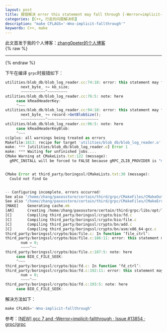 ```yaml
---
layout: post
title: 报错解决 error this statement may fall through [-Werror=implicit-fallthrough=]
categories: [C++, 行走的问题解决机]
description: "make CFLAGS='-Wno-implicit-fallthrough'"
keywords: C++, make
---
```


此文首发于我的个人博客：[zhang0peter的个人博客](https://zhang0peter.com)         
{% raw %}
***          
{% endraw %}

下午在编译 `grpc`时报错如下：
```js
utilities/blob_db/blob_log_reader.cc:74:18: error: this statement may fall through [-Werror=implicit-fallthrough=]
       next_byte_ += kb_size;
       ~~~~~~~~~~~^~~~~~~~~~
utilities/blob_db/blob_log_reader.cc:76:5: note: here
     case kReadHeaderKey:
     ^~~~
utilities/blob_db/blob_log_reader.cc:94:18: error: this statement may fall through [-Werror=implicit-fallthrough=]
       next_byte_ += record->GetBlobSize();
       ~~~~~~~~~~~^~~~~~~~~~~~~~~~~~~~~~~~
utilities/blob_db/blob_log_reader.cc:96:5: note: here
     case kReadHeaderKeyBlob:
     ^~~~
cc1plus: all warnings being treated as errors
Makefile:1813: recipe for target 'utilities/blob_db/blob_log_reader.o' failed
make: *** [utilities/blob_db/blob_log_reader.o] Error 1
make: *** Waiting for unfinished jobs....
CMake Warning at CMakeLists.txt:122 (message):
  gRPC_INSTALL will be forced to FALSE because gRPC_ZLIB_PROVIDER is "module"


CMake Error at third_party/boringssl/CMakeLists.txt:30 (message):
  Could not find Go


-- Configuring incomplete, errors occurred!
See also "/home/zhang/paxosstore/certain/third/grpc/CMakeFiles/CMakeOutput.log".
See also "/home/zhang/paxosstore/certain/third/grpc/CMakeFiles/CMakeError.log".
[MAKE]    Generating cache.mk
[AR]      Creating /home/zhang/paxosstore/certain/third/grpc/libs/opt/libgpr.a
[C]       Compiling third_party/boringssl/crypto/bio/fd.c
[C]       Compiling third_party/boringssl/crypto/bio/file.c
[C]       Compiling third_party/boringssl/crypto/bn/add.c
[C]       Compiling third_party/boringssl/crypto/bn/asm/x86_64-gcc.c
third_party/boringssl/crypto/bio/file.c: In function ‘file_ctrl’:
third_party/boringssl/crypto/bio/file.c:186:11: error: this statement may fall through [-Werror=implicit-fallthrough=]
       num = 0;
       ~~~~^~~
third_party/boringssl/crypto/bio/file.c:187:5: note: here
     case BIO_C_FILE_SEEK:
     ^~~~
third_party/boringssl/crypto/bio/fd.c: In function ‘fd_ctrl’:
third_party/boringssl/crypto/bio/fd.c:192:11: error: this statement may fall through [-Werror=implicit-fallthrough=]
       num = 0;
       ~~~~^~~
third_party/boringssl/crypto/bio/fd.c:193:5: note: here
     case BIO_C_FILE_SEEK:

```

解决方法如下：
```js
make CFLAGS='-Wno-implicit-fallthrough'
```
参考：[[NEW] gcc 7 and -Werror=implicit-fallthrough · Issue #13854 · grpc/grpc](https://github.com/grpc/grpc/issues/13854)


